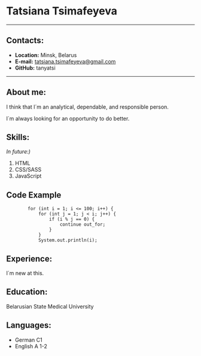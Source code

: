 # Tatsiana Tsimafeyeva
----------------------
## Contacts:
+ **Location:** Minsk, Belarus
+ **E-mail:** tatsiana.tsimafeyeva@gmail.com
+ **GitHub:** tanyatsi
---------------------------
## About me:
I think that I´m an analytical, dependable, and responsible person. 

I´m always looking for an opportunity to do better.
## Skills:
*In future:)*
1. HTML
2. CSS/SASS
3. JavaScript 
## Code Example
```out_for:
        for (int i = 1; i <= 100; i++) {
            for (int j = 1; j < i; j++) {
                if (i % j == 0) {
                    continue out_for;
                }
            }
            System.out.println(i);
  ```
  ## Experience:
  I´m new at this.
  ## Education:
  Belarusian State Medical University
  ## Languages:
  + German С1 
  + English A 1-2 
        
